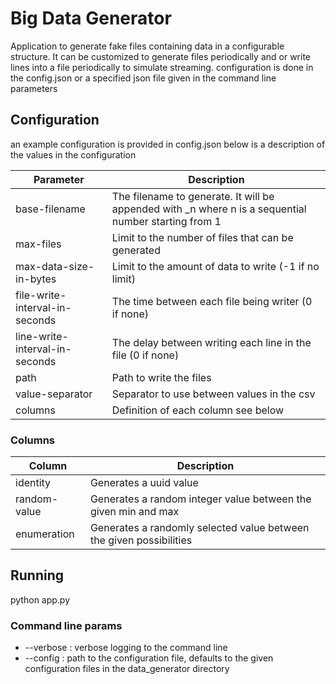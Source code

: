# Big Data Generator 

Application to generate fake files containing data in a configurable structure.
It can be customized to generate files periodically and or write lines into a file periodically to simulate streaming.
configuration is done in the config.json or a specified json file given in the command line parameters

## Configuration

an example configuration is provided in config.json
below is a description of the values in the configuration

Parameter | Description
------------ | -------------
base-filename | The filename to generate. It will be appended with _n where n is a sequential number starting from 1
max-files | Limit to the number of files that can be generated
max-data-size-in-bytes | Limit to the amount of data to write (-1 if no limit) 
file-write-interval-in-seconds | The time between each file being writer (0 if none) 
line-write-interval-in-seconds | The delay between writing each line in the file (0 if none)
path | Path to write the files
value-separator | Separator to use between values in the csv
columns | Definition of each column see below

### Columns

Column | Description
------------ | -------------
identity | Generates a uuid value
random-value | Generates a random integer value between the given min and max
enumeration | Generates a randomly selected value between the given possibilities

## Running
python app.py

### Command line params 

* --verbose : verbose logging to the command line
* --config : path to the configuration file, defaults to the given configuration files in the data_generator directory
